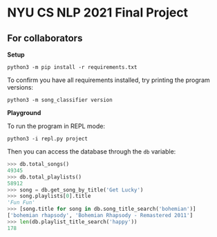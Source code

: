 # NYU CS NLP 2021 Final Project

## For collaborators

**Setup**

```
python3 -m pip install -r requirements.txt
```

To confirm you have all requirements installed, try printing the program versions:

```
python3 -m song_classifier version
```

**Playground**

To run the program in REPL mode:

```
python3 -i repl.py project
```

Then you can access the database through the `db` variable:

```py
>>> db.total_songs()
49345
>>> db.total_playlists()
58912
>>> song = db.get_song_by_title('Get Lucky')
>>> song.playlists[0].title
'Fun Fun'
>>> [song.title for song in db.song_title_search('bohemian')]
['bohemian rhapsody', 'Bohemian Rhapsody - Remastered 2011']
>>> len(db.playlist_title_search('happy'))
178
```
